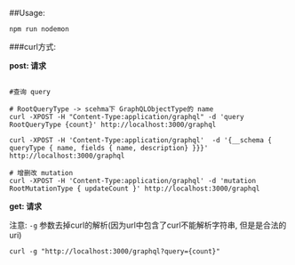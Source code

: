 ##Usage:

```shell
npm run nodemon
```

###curl方式:

**post: 请求**

```shell

#查询 query

# RootQueryType -> scehma下 GraphQLObjectType的 name
curl -XPOST -H "Content-Type:application/graphql" -d 'query RootQueryType {count}' http://localhost:3000/graphql

curl -XPOST -H 'Content-Type:application/graphql'  -d '{__schema { queryType { name, fields { name, description} }}}' http://localhost:3000/graphql

# 增删改 mutation
curl -XPOST -H 'Content-Type:application/graphql' -d 'mutation RootMutationType { updateCount }' http://localhost:3000/graphql
```

**get: 请求**

注意: `-g` 参数去掉curl的解析(因为url中包含了curl不能解析字符串, 但是是合法的 uri)

```shell
curl -g "http://localhost:3000/graphql?query={count}"
```
